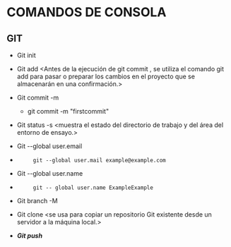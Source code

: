 

# COMANDOS DE CONSOLA
## GIT

-  Git init <Sirve para iniciar un repositorio>

- Git add <Antes de la ejecución de git commit , se utiliza el comando git add para pasar o preparar los cambios en el proyecto que se almacenarán en una confirmación.>

-  Git commit -m

    - git commit -m "firstcommit"

- Git status -s <muestra el estado del directorio de trabajo y del área del entorno de ensayo.>

-  Git --global user.email

*          git --global user.mail example@example.com

-  Git --global user.name

*          git -- global user.name ExampleExample

-  Git branch -M

- Git clone <se usa para copiar un repositorio Git existente desde un servidor a la máquina local.>

-  ***Git push***


